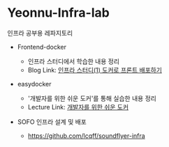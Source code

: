 # Yeonnu-Infra-lab
인프라 공부용 레파지토리

- Frontend-docker
  - 인프라 스터디에서 학습한 내용 정리
  - Blog Link: [인프라 스터디(1) 도커로 프론트 배포하기](https://lcqff.github.io/infra/2024/05/12/docker1-front.html)

- easydocker
  - '개발자를 위한 쉬운 도커'를 통해 실습한 내용 정리
  - Lecture Link: [개발자를 위한 쉬운 도커](https://www.inflearn.com/course/%EA%B0%9C%EB%B0%9C%EC%9E%90%EB%A5%BC-%EC%9C%84%ED%95%9C-%EC%89%AC%EC%9A%B4-%EB%8F%84%EC%BB%A4/dashboard)

- SOFO 인프라 설계 및 배포
  - https://github.com/lcqff/soundflyer-infra
